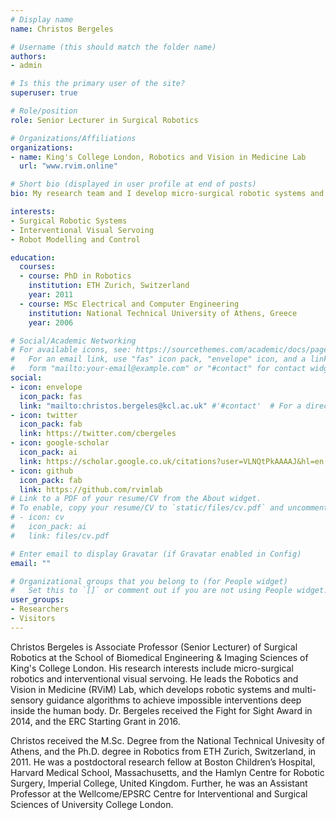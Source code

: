 ```yaml
---
# Display name
name: Christos Bergeles

# Username (this should match the folder name)
authors:
- admin

# Is this the primary user of the site?
superuser: true

# Role/position
role: Senior Lecturer in Surgical Robotics

# Organizations/Affiliations
organizations:
- name: King's College London, Robotics and Vision in Medicine Lab
  url: "www.rvim.online"

# Short bio (displayed in user profile at end of posts)
bio: My research team and I develop micro-surgical robotic systems and multi-sensory guidance algorithms to achieve impossible interventions deep inside the human body.

interests:
- Surgical Robotic Systems
- Interventional Visual Servoing
- Robot Modelling and Control

education:
  courses:
  - course: PhD in Robotics
    institution: ETH Zurich, Switzerland
    year: 2011
  - course: MSc Electrical and Computer Engineering
    institution: National Technical University of Athens, Greece
    year: 2006

# Social/Academic Networking
# For available icons, see: https://sourcethemes.com/academic/docs/page-builder/#icons
#   For an email link, use "fas" icon pack, "envelope" icon, and a link in the
#   form "mailto:your-email@example.com" or "#contact" for contact widget.
social:
- icon: envelope
  icon_pack: fas
  link: "mailto:christos.bergeles@kcl.ac.uk" #'#contact'  # For a direct email link, use "mailto:test@example.org".
- icon: twitter
  icon_pack: fab
  link: https://twitter.com/cbergeles
- icon: google-scholar
  icon_pack: ai
  link: https://scholar.google.co.uk/citations?user=VLNQtPkAAAAJ&hl=en
- icon: github
  icon_pack: fab
  link: https://github.com/rvimlab
# Link to a PDF of your resume/CV from the About widget.
# To enable, copy your resume/CV to `static/files/cv.pdf` and uncomment the lines below.
# - icon: cv
#   icon_pack: ai
#   link: files/cv.pdf

# Enter email to display Gravatar (if Gravatar enabled in Config)
email: ""

# Organizational groups that you belong to (for People widget)
#   Set this to `[]` or comment out if you are not using People widget.
user_groups:
- Researchers
- Visitors
---
```


Christos Bergeles is Associate Professor (Senior Lecturer) of Surgical Robotics at the School of Biomedical Engineering & Imaging Sciences of King's College London. His research interests include micro-surgical robotics and interventional visual servoing. He leads the Robotics and Vision in Medicine (RViM) Lab, which develops robotic systems and multi-sensory guidance algorithms to achieve impossible interventions deep inside the human body. Dr. Bergeles received the Fight for Sight Award in 2014, and the ERC Starting Grant in 2016.

Christos received the M.Sc. Degree from the National Technical Univesity of Athens, and the Ph.D. degree in Robotics from ETH Zurich, Switzerland, in 2011. He was a postdoctoral research fellow at Boston Children’s Hospital, Harvard Medical School, Massachusetts, and the Hamlyn Centre for Robotic Surgery, Imperial College, United Kingdom. Further, he was an Assistant Professor at the Wellcome/EPSRC Centre for Interventional and Surgical Sciences of University College London.
